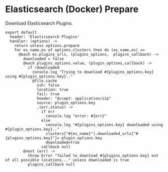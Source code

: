 
# Elasticsearch (Docker) Prepare

Download Elasticsearch Plugins.

    export default
      header: 'Elasticsearch Plugins'
      handler: (options) ->
        return unless options.prepare
        for es_name,es of options.clusters then do (es_name,es) =>
          @each es.plugins_urls, (plugins_options,  plugins_callback) ->
            downloaded = false
            @each plugins_options.value, (plugin_options,callback) ->
              if !downloaded
                console.log "Trying to download #{plugins_options.key} using #{plugin_options.key}.."
                @file.cache
                  ssh: false
                  location: true
                  fail: true
                  header: "Accept: application/zip"
                  source: plugin_options.key
                  ,(err,status) ->
                    if err
                      console.log "error: #{err}"
                    else
                      console.log "#{plugins_options.key} downloaded using #{plugin_options.key}.."
                      clusters["#{es_name}"].downloaded_urls["#{plugins_options.key}"]= plugin_options.key
                      downloaded=true
                    callback null
            @next (err) ->
              throw Error "failed to download #{plugins_options.key} out of all possible locations..." unless downloaded is true
              plugins_callback null

